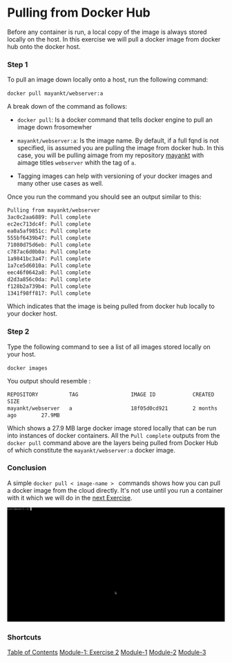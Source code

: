 # Pulling from Docker Hub

Before any container is run, a local copy of the image is always stored locally on the host. In this exercise we will pull a docker image from docker hub onto the docker host. 

### Step 1

To pull an image down locally onto a host, run the following command: 

`docker pull mayankt/webserver:a`

A break down of the command as follows: 

  * `docker pull`: Is a docker command that tells docker engine to pull an image down frosomewher
  * `mayankt/webserver:a`: Is the image name. By default, if a full fqnd is not specified, iis assumed you are pulling the image from docker hub. In this case, you will be pulling aimage from my repository [mayankt](https://hub.docker.com/r/mayankt/webserver/) with aimage titles `webserver` whith the tag of `a`. 

  * Tagging images can help with versioning of your docker images and many other use cases as well. 

 Once you run the command you should see an output similar to this: 

```
Pulling from mayankt/webserver
3ac0c2aa6889: Pull complete 
ec2ec713dc4f: Pull complete 
ea0a5af9851c: Pull complete 
555bf6439b47: Pull complete 
71080d75d6eb: Pull complete 
c787ac6d0b0a: Pull complete 
1a9841bc3a47: Pull complete 
1a7ce5d6010a: Pull complete 
eec46f0642a8: Pull complete 
d2d3a856c0da: Pull complete 
f128b2a739b4: Pull complete 
1341f98ff817: Pull complete 
```
Which indicates that the image is being pulled from docker hub locally to your docker host. 

### Step 2

Type the following command to see a list of all images stored locally on your host.

`docker images`

You output should resemble : 

```
REPOSITORY          TAG                 IMAGE ID            CREATED             SIZE
mayankt/webserver   a                   18f05d0cd921        2 months ago        27.9MB
```

Which shows a 27.9 MB large docker image stored locally that can be run into instances of docker containers. All the `Pull complete` outputs from the `docker pull` command above are the layers being pulled from Docker Hub of which constitute the `mayankt/webserver:a` docker image.

### Conclusion

A simple `docker pull < image-name > ` commands shows how you can pull a docker image from the cloud directly. It's not use until you run a container with it which we will do in the [next Exercise](../Exercise-2).

![docker-pull](images/docker-pull.gif)

### Shortcuts

[Table of Contents](../../)
[Module-1: Exercise 2](../Exercise-2)
[Module-1](../../Module-1)
[Module-2](../../Module-2)
[Module-3](../../Module-3)
